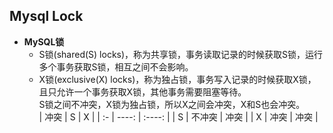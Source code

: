 ## Mysql Lock 
 
+ **MySQL锁**   
    + S锁(shared(S) locks)，称为共享锁，事务读取记录的时候获取S锁，运行多个事务获取S锁，相互之间不会影响。   
    + X锁(exclusive(X) locks)，称为独占锁，事务写入记录的时候获取X锁，且只允许一个事务获取X锁，其他事务需要阻塞等待。   
    S锁之间不冲突，X锁为独占锁，所以X之间会冲突，X和S也会冲突。   
    | 冲突 | S     | X      |
    | :-  | ----: | :----: |
    | S   | 不冲突 | 冲突    |
    | X   | 冲突   | 冲突    |

    